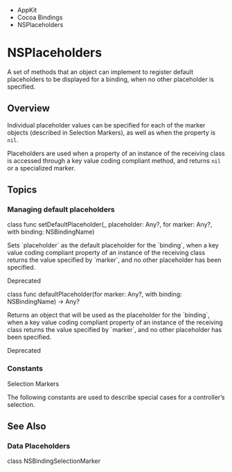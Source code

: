 

- AppKit
- Cocoa Bindings
-  NSPlaceholders 

# NSPlaceholders

A set of methods that an object can implement to register default placeholders to be displayed for a binding, when no other placeholder is specified.

## Overview

Individual placeholder values can be specified for each of the marker objects (described in Selection Markers), as well as when the property is `nil`.

Placeholders are used when a property of an instance of the receiving class is accessed through a key value coding compliant method, and returns `nil` or a specialized marker.

## Topics

### Managing default placeholders

class func setDefaultPlaceholder(_ placeholder: Any?, for marker: Any?, with binding: NSBindingName)

Sets \`placeholder\` as the default placeholder for the \`binding\`, when a key value coding compliant property of an instance of the receiving class returns the value specified by \`marker\`, and no other placeholder has been specified.

Deprecated

class func defaultPlaceholder(for marker: Any?, with binding: NSBindingName) -> Any?

Returns an object that will be used as the placeholder for the \`binding\`, when a key value coding compliant property of an instance of the receiving class returns the value specified by \`marker\`, and no other placeholder has been specified.

Deprecated

### Constants

Selection Markers

The following constants are used to describe special cases for a controller’s selection.

## See Also

### Data Placeholders

class NSBindingSelectionMarker

